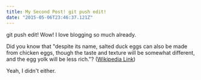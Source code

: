 ```yaml
---
title: My Second Post! git push edit!
date: "2015-05-06T23:46:37.121Z"
---
```


git push edit! Wow! I love blogging so much already.

Did you know that "despite its name, salted duck eggs can also be made from
chicken eggs, though the taste and texture will be somewhat different, and the
egg yolk will be less rich."?
([Wikipedia Link](https://en.wikipedia.org/wiki/Salted_duck_egg))

Yeah, I didn't either.
